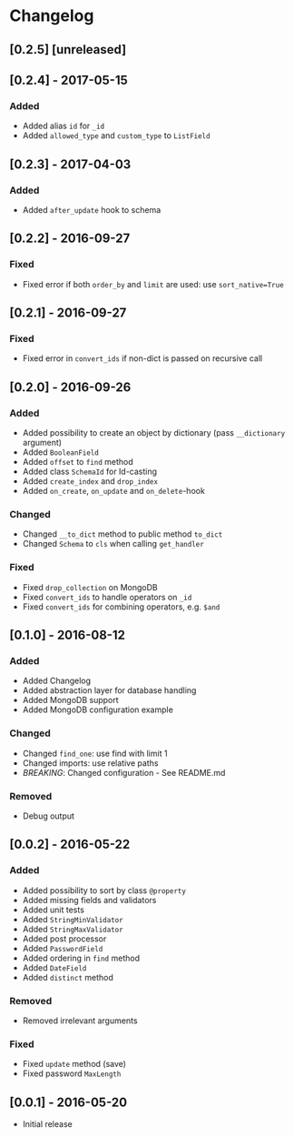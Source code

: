 # Changelog

## [0.2.5] [unreleased]

## [0.2.4] - 2017-05-15
### Added
- Added alias `id` for `_id`
- Added `allowed_type` and `custom_type` to `ListField`

## [0.2.3] - 2017-04-03
### Added
- Added `after_update` hook to schema

## [0.2.2] - 2016-09-27
### Fixed
- Fixed error if both `order_by` and `limit` are used: use `sort_native=True`

## [0.2.1] - 2016-09-27
### Fixed
- Fixed error in `convert_ids` if non-dict is passed on recursive call

## [0.2.0] - 2016-09-26
### Added
- Added possibility to create an object by dictionary
(pass `__dictionary` argument)
- Added `BooleanField`
- Added `offset` to `find` method
- Added class `SchemaId` for Id-casting
- Added `create_index` and `drop_index`
- Added `on_create`, `on_update` and `on_delete`-hook

### Changed
- Changed `__to_dict` method to public method `to_dict`
- Changed `Schema` to `cls` when calling `get_handler`

### Fixed
- Fixed `drop_collection` on MongoDB
- Fixed `convert_ids` to handle operators on `_id`
- Fixed `convert_ids` for combining operators, e.g. `$and`

## [0.1.0] - 2016-08-12
### Added
- Added Changelog
- Added abstraction layer for database handling
- Added MongoDB support
- Added MongoDB configuration example

### Changed
- Changed `find_one`: use find with limit 1
- Changed imports: use relative paths
- *BREAKING*: Changed configuration - See README.md

### Removed
- Debug output

## [0.0.2] - 2016-05-22
### Added
- Added possibility to sort by class `@property`
- Added missing fields and validators
- Added unit tests
- Added `StringMinValidator`
- Added `StringMaxValidator`
- Added post processor
- Added `PasswordField`
- Added ordering in `find` method
- Added `DateField`
- Added `distinct` method

### Removed
- Removed irrelevant arguments

### Fixed
- Fixed `update` method (save)
- Fixed password `MaxLength`

## [0.0.1] - 2016-05-20
- Initial release